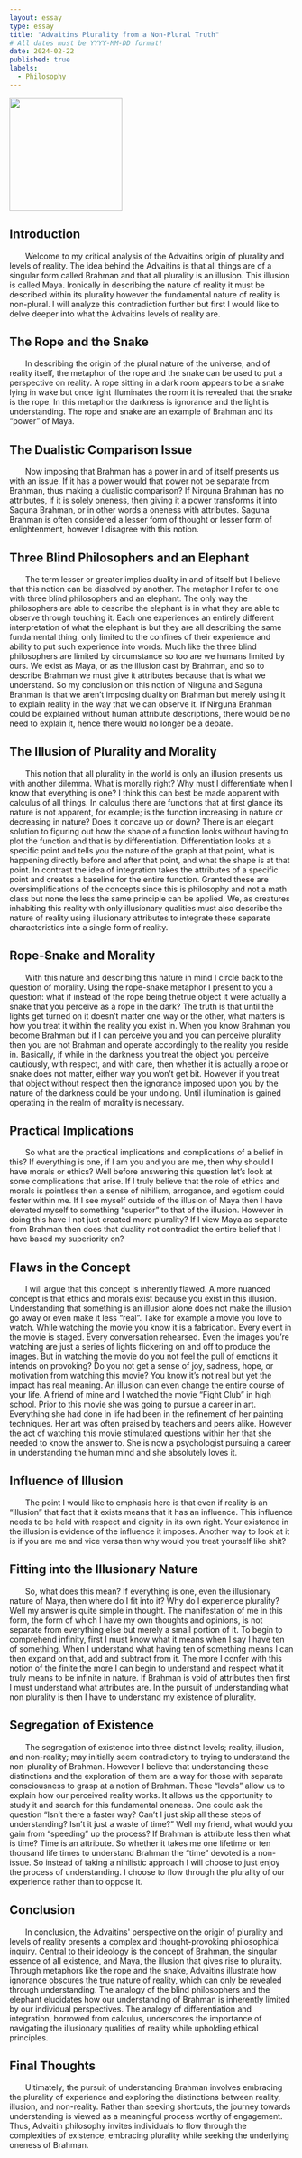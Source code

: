 ```yaml
---
layout: essay
type: essay
title: "Advaitins Plurality from a Non-Plural Truth"
# All dates must be YYYY-MM-DD format!
date: 2024-02-22
published: true
labels:
  - Philosophy
---
```

<link rel="stylesheet" type="text/css" href="/css/essay-styles.css">
<div class="content">
	<img width="200px" class="rounded float-start pe-4" src="../img/vishnu.png">

## Introduction
<div style="text-indent: 2em;">
  	Welcome to my critical analysis of the Advaitins origin of plurality and levels of reality. The idea behind the Advaitins is that all things are of a singular form called Brahman and that all plurality is an illusion. This illusion is called Maya. Ironically in describing the nature of reality it must be described within its plurality however the fundamental nature of reality is non-plural. I will analyze this contradiction further but first I would like to delve deeper into what the Advaitins levels of reality are.
</div>

## The Rope and the Snake
<div style="text-indent: 2em;">	
	In describing the origin of the plural nature of the universe, and of reality itself, the metaphor of the rope and the snake can be used to put a perspective on reality. A rope sitting in a dark room appears to be a snake lying in wake but once light illuminates the room it is revealed that the snake is the rope. In this metaphor the darkness is ignorance and the light is understanding. The rope and snake are an example of Brahman and its “power” of Maya.  
</div>

## The Dualistic Comparison Issue
<div style="text-indent: 2em;">	
	Now imposing that Brahman has a power in and of itself presents us with an issue. If it has a power would that power not be separate from Brahman, thus making a dualistic comparison? If Nirguna Brahman has no attributes, if it is solely oneness, then giving it a power transforms it into Saguna Brahman, or in other words a oneness with attributes. Saguna Brahman is often considered a lesser form of thought or lesser form of enlightenment, however I disagree with this notion. 
</div>

## Three Blind Philosophers and an Elephant
<div style="text-indent: 2em;">
 	The term lesser or greater implies duality in and of itself but I believe that this notion can be dissolved by another. The metaphor I refer to one with three blind philosophers and an elephant. The only way the philosophers are able to describe the elephant is in what they are able to observe through touching it. Each one experiences an entirely different interpretation of what the elephant is but they are all describing the same fundamental thing, only limited to the confines of their experience and ability to put such experience into words. Much like the three blind philosophers are limited by circumstance so too are we humans limited by ours. We exist as Maya, or as the illusion cast by Brahman, and so to describe Brahman we must give it attributes because that is what we understand. So my conclusion on this notion of Nirguna and Saguna Brahman is that we aren’t imposing duality on Brahman but merely using it to explain reality in the way that we can observe it. If Nirguna Brahman could be explained without human attribute descriptions, there would be no need to explain it, hence there would no longer be a debate.
</div>

## The Illusion of Plurality and Morality  
<div style="text-indent: 2em;">
	This notion that all plurality in the world is only an illusion presents us with another dilemma. What is morally right? Why must I differentiate when I know that everything is one? I think this can best be made apparent with calculus of all things. In calculus there are functions that at first glance its nature is not apparent, for example; is the function increasing in nature or decreasing in nature? Does it concave up or down? There is an elegant solution to figuring out how the shape of a function looks without having to plot the function and that is by differentiation. Differentiation looks at a specific point and tells you the nature of the graph at that point, what is happening directly before and after that point, and what the shape is at that point. In contrast the idea of integration takes the attributes of a specific point and creates a baseline for the entire function. Granted these are oversimplifications of the concepts since this is philosophy and not a math class but none the less the same principle can be applied. We, as creatures inhabiting this reality with only illusionary qualities must also describe the nature of reality using illusionary attributes to integrate these separate characteristics into a single form of reality.
</div>
 
## Rope-Snake and Morality
<div style="text-indent: 2em;">
	With this nature and describing this nature in mind I circle back to the question of morality. Using the rope-snake metaphor I present to you a question: what if instead of the rope being thetrue object it were actually a snake that you perceive as a rope in the dark? The truth is that until the lights get turned on it doesn’t matter one way or the other, what matters is how you treat it within the reality you exist in. When you know Brahman you become Brahman but if I can perceive you and you can perceive plurality then you are not Brahman and operate accordingly to the reality you reside in. Basically, if while in the darkness you treat the object you perceive cautiously, with respect, and with care, then whether it is actually a rope or snake does not matter, either way you won’t get bit. However if you treat that object without respect then the ignorance imposed upon you by the nature of the darkness could be your undoing. Until illumination is gained operating in the realm of morality is necessary.  
</div>

## Practical Implications
<div style="text-indent: 2em;">
	So what are the practical implications and complications of a belief in this? If everything is one, if I am you and you are me, then why should I have morals or ethics? Well before answering this question let’s look at some complications that arise. If I truly believe that the role of ethics and morals is pointless then a sense of nihilism, arrogance, and egotism could fester within me. If I see myself outside of the illusion of Maya then I have elevated myself to something “superior” to that of the illusion. However in doing this have I not just created more plurality? If I view Maya as separate from Brahman then does that duality not contradict the entire belief that I have based my superiority on?
</div>

## Flaws in the Concept
<div style="text-indent: 2em;">
	I will argue that this concept is inherently flawed. A more nuanced concept is that ethics and morals exist because you exist in this illusion. Understanding that something is an illusion alone does not make the illusion go away or even make it less “real”. Take for example a movie you love to watch. While watching the movie you know it is a fabrication. Every event in the movie is staged. Every conversation rehearsed. Even the images you’re watching are just a series of lights flickering on and off to produce the images. But in watching the movie do you not feel the pull of emotions it intends on provoking? Do you not get a sense of joy, sadness, hope, or motivation from watching this movie? You know it’s not real but yet the impact has real meaning. An illusion can even change the entire course of your life. A friend of mine and I watched the movie “Fight Club” in high school. Prior to this movie she was going to pursue a career in art. Everything she had done in life had been in the refinement of her painting techniques. Her art was often praised by teachers and peers alike. However the act of watching this movie stimulated questions within her that she needed to know the answer to. She is now a psychologist pursuing a career in understanding the human mind and she absolutely loves it.
</div>

## Influence of Illusion
<div style="text-indent: 2em;">	
	The point I would like to emphasis here is that even if reality is an “illusion” that fact that it exists means that it has an influence. This influence needs to be held with respect and dignity in its own right. Your existence in the illusion is evidence of the influence it imposes. Another way to look at it is if you are me and vice versa then why would you treat yourself like shit? 
</div>

## Fitting into the Illusionary Nature
<div style="text-indent: 2em;">
	So, what does this mean? If everything is one, even the illusionary nature of Maya, then where do I fit into it? Why do I experience plurality? Well my answer is quite simple in thought. The manifestation of me in this form, the form of which I have my own thoughts and opinions, is not separate from everything else but merely a small portion of it. To begin to comprehend infinity, first I must know what it means when I say I have ten of something. When I understand what having ten of something means I can then expand on that, add and subtract from it. The more I confer with this notion of the finite the more I can begin to understand and respect what it truly means to be infinite in nature. If Brahman is void of attributes then first I must understand what attributes are. In the pursuit of understanding what non plurality is then I have to understand my existence of plurality.
</div>
	
## Segregation of Existence	
<div style="text-indent: 2em;">
	 The segregation of existence into three distinct levels; reality, illusion, and non-reality; may initially seem contradictory to trying to understand the non-plurality of Brahman. However I believe that understanding these distinctions and the exploration of them are a way for those with separate consciousness to grasp at a notion of Brahman. These “levels” allow us to explain how our perceived reality works. It allows us the opportunity to study it and search for this fundamental oneness. One could ask the question “Isn’t there a faster way? Can’t I just skip all these steps of understanding? Isn’t it just a waste of time?” Well my friend, what would you gain from “speeding” up the process? If Brahman is attribute less then what is time? Time is an attribute. So whether it takes me one lifetime or ten thousand life times to understand Brahman the “time” devoted is a non-issue. So instead of taking a nihilistic approach I will choose to just enjoy the process of understanding. I choose to flow through the plurality of our experience rather than to oppose it. 
</div>
	
## Conclusion
<div style="text-indent: 2em;">
	  In conclusion, the Advaitins' perspective on the origin of plurality and levels of reality presents a complex and thought-provoking philosophical inquiry. Central to their ideology is the concept of Brahman, the singular essence of all existence, and Maya, the illusion that gives rise to plurality. Through metaphors like the rope and the snake, Advaitins illustrate how ignorance obscures the true nature of reality, which can only be revealed through understanding. The analogy of the blind philosophers and the elephant elucidates how our understanding of Brahman is inherently limited by our individual perspectives. The analogy of differentiation and integration, borrowed from calculus, underscores the importance of navigating the illusionary qualities of reality while upholding ethical principles.
</div>
	
## Final Thoughts
<div style="text-indent: 2em;">
	Ultimately, the pursuit of understanding Brahman involves embracing the plurality of experience and exploring the distinctions between reality, illusion, and non-reality. Rather than seeking shortcuts, the journey towards understanding is viewed as a meaningful process worthy of engagement. Thus, Advaitin philosophy invites individuals to flow through the complexities of existence, embracing plurality while seeking the underlying oneness of Brahman.
</div>
